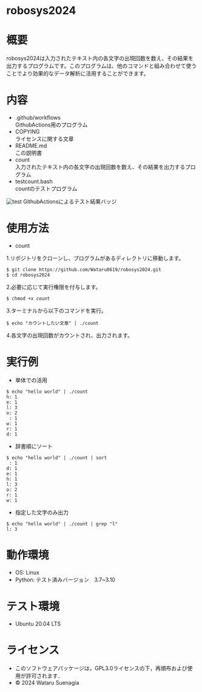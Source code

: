 # robosys2024

# 概要
robosys2024は入力されたテキスト内の各文字の出現回数を数え、その結果を出力するプログラムです。このプログラムは、他のコマンドと組み合わせて使うことでより効果的なデータ解析に活用することができます。  

# 内容
- .github/workflows  
GithubActions用のプログラム
- COPYING  
ライセンスに関する文章
- README.md  
この説明書
- count  
入力されたテキスト内の各文字の出現回数を数え、その結果を出力するプログラム
- testcount.bash  
countのテストプログラム

![test](https://github.com/Wataru0619/robosys2024/actions/workflows/test.yml/badge.svg)
GithubActionsによるテスト結果バッジ

# 使用方法
- count  

1.リポジトリをクローンし、プログラムがあるディレクトリに移動します。 
``` 
$ git clone https://github.com/Wataru0619/robosys2024.git  
$ cd robosys2024  
``` 
2.必要に応じて実行権限を付与します。  
``` 
$ chmod +x count  
``` 
3.ターミナルから以下のコマンドを実行。  
``` 
$ echo "カウントしたい文章" | ./count  
``` 
4.各文字の出現回数がカウントされ、出力されます。　　

# 実行例 
- 単体での活用  
``` 
$ echo "hello world" | ./count  
h: 1
e: 1
l: 3
o: 2
 : 1
w: 1
r: 1
d: 1
```  
- 辞書順にソート  
```
$ echo "hello world" | ./count | sort
 : 1
d: 1
e: 1
h: 1
l: 3
o: 2
r: 1
w: 1
```
- 指定した文字のみ出力  
```
$ echo "hello world" | ./count | grep "l"
l: 3
```
# 動作環境
- OS: Linux
- Python: テスト済みバージョン　3.7~3.10

# テスト環境
- Ubuntu 20.04 LTS  

# ライセンス
- このソフトウェアパッケージは，GPL3.0ライセンスの下，再頒布および使用が許可されます．
- © 2024 Wataru Suenagia

